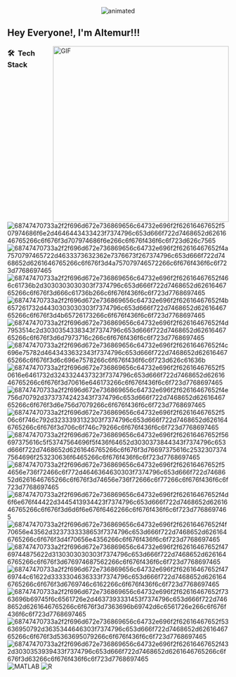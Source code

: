 
<p align="center"><img src = "https://user-images.githubusercontent.com/67932543/151657409-3973cb28-2c85-49da-aafd-0e6b4bcf4abe.png" alt = "animated" /></p>
  
<h2>Hey Everyone!, I'm Altemur!!! </h2>
  
<img align="right" width="400" alt="GIF" src="https://user-images.githubusercontent.com/67932543/151657428-60f0c33f-4991-423f-9f27-2bc8c6362371.png"/>


<h3> 🛠 &nbsp;Tech Stack</h3>

  ![68747470733a2f2f696d672e736869656c64732e696f2f62616467652f507974686f6e2d4646443433423f7374796c653d666f722d7468652d6261646765266c6f676f3d707974686f6e266c6f676f436f6c6f723d626c7565](https://user-images.githubusercontent.com/67932543/151657843-db9c558e-7888-4d63-9562-af563f70f51e.svg)
  ![68747470733a2f2f696d672e736869656c64732e696f2f62616467652f4a7570797465722d4633373632362e7376673f267374796c653d666f722d7468652d6261646765266c6f676f3d4a757079746572266c6f676f436f6c6f723d7768697465](https://user-images.githubusercontent.com/67932543/151657856-e08132d3-337e-4f6d-97d1-e243678c38ff.svg)
  ![68747470733a2f2f696d672e736869656c64732e696f2f62616467652f466c61736b2d3030303030303f7374796c653d666f722d7468652d6261646765266c6f676f3d666c61736b266c6f676f436f6c6f723d7768697465](https://user-images.githubusercontent.com/67932543/151657876-fd3fa7ee-779e-4086-b46e-56dcd2ae3a75.svg)
  ![68747470733a2f2f696d672e736869656c64732e696f2f62616467652f4b657261732d4430303030303f7374796c653d666f722d7468652d6261646765266c6f676f3d4b65726173266c6f676f436f6c6f723d7768697465](https://user-images.githubusercontent.com/67932543/151657885-9d613533-0cc7-4902-9d98-4c5e052e83e6.svg)
  ![68747470733a2f2f696d672e736869656c64732e696f2f62616467652f4d7953514c2d3030354338343f7374796c653d666f722d7468652d6261646765266c6f676f3d6d7973716c266c6f676f436f6c6f723d7768697465](https://user-images.githubusercontent.com/67932543/151657891-b4e1d9f0-2d24-40fb-954e-ce5878daeedd.svg)
  ![68747470733a2f2f696d672e736869656c64732e696f2f62616467652f4c696e75782d4643433632343f7374796c653d666f722d7468652d6261646765266c6f676f3d6c696e7578266c6f676f436f6c6f723d626c61636b](https://user-images.githubusercontent.com/67932543/151657933-ab183ec4-12f5-453e-a46e-44ab9b255909.svg)
  ![68747470733a2f2f696d672e736869656c64732e696f2f62616467652f50616e6461732d3243324437323f7374796c653d666f722d7468652d6261646765266c6f676f3d70616e646173266c6f676f436f6c6f723d7768697465](https://user-images.githubusercontent.com/67932543/151657935-dfd03da3-79c3-43b4-b22d-05b2d6a82827.svg)
  ![68747470733a2f2f696d672e736869656c64732e696f2f62616467652f4e756d70792d3737374242343f7374796c653d666f722d7468652d6261646765266c6f676f3d6e756d7079266c6f676f436f6c6f723d7768697465](https://user-images.githubusercontent.com/67932543/151657940-686d484b-6229-449a-8c32-ebdf2eea2b6f.svg)
  ![68747470733a2f2f696d672e736869656c64732e696f2f62616467652f506c6f746c792d3233393132303f7374796c653d666f722d7468652d6261646765266c6f676f3d706c6f746c79266c6f676f436f6c6f723d7768697465](https://user-images.githubusercontent.com/67932543/151657953-8d50a9fd-1ea3-452f-8367-911665e0a7c6.svg)
  ![68747470733a2f2f696d672e736869656c64732e696f2f62616467652f56697375616c5f53747564696f5f436f64652d3030373844343f7374796c653d666f722d7468652d6261646765266c6f676f3d76697375616c25323073747564696f253230636f6465266c6f676f436f6c6f723d7768697465](https://user-images.githubusercontent.com/67932543/151657984-efcbcc7e-7cf7-451d-91ce-e6734ceda8d2.svg)
  ![68747470733a2f2f696d672e736869656c64732e696f2f62616467652f54656e736f72466c6f772d4646364630303f7374796c653d666f722d7468652d6261646765266c6f676f3d74656e736f72666c6f77266c6f676f436f6c6f723d7768697465](https://user-images.githubusercontent.com/67932543/151657772-0ba63e33-66f3-49ad-b18f-cf75e21e29a9.svg)
  ![68747470733a2f2f696d672e736869656c64732e696f2f62616467652f4d6f6e676f44422d3445413934423f7374796c653d666f722d7468652d6261646765266c6f676f3d6d6f6e676f6462266c6f676f436f6c6f723d7768697465](https://user-images.githubusercontent.com/67932543/151657811-e932a706-6386-4fd2-9cd3-253609907454.svg)
  ![68747470733a2f2f696d672e736869656c64732e696f2f62616467652f4f70656e43562d3237333338653f7374796c653d666f722d7468652d6261646765266c6f676f3d4f70656e4356266c6f676f436f6c6f723d7768697465](https://user-images.githubusercontent.com/67932543/151657901-1535d90d-d7e4-4e69-a71c-6e620d842aa0.svg)
  ![68747470733a2f2f696d672e736869656c64732e696f2f62616467652f4769744875622d3130303030303f7374796c653d666f722d7468652d6261646765266c6f676f3d676974687562266c6f676f436f6c6f723d7768697465](https://user-images.githubusercontent.com/67932543/151657916-ac8e4366-01d6-421f-8b48-4b845710ee6b.svg)
  ![68747470733a2f2f696d672e736869656c64732e696f2f62616467652f4769744c61622d3333304636333f7374796c653d666f722d7468652d6261646765266c6f676f3d6769746c6162266c6f676f436f6c6f723d7768697465](https://user-images.githubusercontent.com/67932543/151657918-3ddeb137-ef9c-489e-ae6f-829ce95f11a3.svg)
  ![68747470733a2f2f696d672e736869656c64732e696f2f62616467652f7363696b69745f6c6561726e2d4637393331453f7374796c653d666f722d7468652d6261646765266c6f676f3d7363696b69742d6c6561726e266c6f676f436f6c6f723d7768697465](https://user-images.githubusercontent.com/67932543/151658017-e9f3da8e-36bf-42be-b576-48e7bcd0dc12.svg)
  ![68747470733a2f2f696d672e736869656c64732e696f2f62616467652f53636950792d3635344646303f7374796c653d666f722d7468652d6261646765266c6f676f3d5363695079266c6f676f436f6c6f723d7768697465](https://user-images.githubusercontent.com/67932543/151658022-87cf3a01-e69d-4cc9-a8f5-eafbb9bb0b66.svg)
  ![68747470733a2f2f696d672e736869656c64732e696f2f62616467652f432d3030353939433f7374796c653d666f722d7468652d6261646765266c6f676f3d63266c6f676f436f6c6f723d7768697465](https://user-images.githubusercontent.com/67932543/151658038-b3f0a57b-f985-49bd-905f-851c7603654f.svg)
  ![MATLAB](https://www.mathworks.com/matlabcentral/images/matlab-file-exchange.svg)
  ![R](https://img.shields.io/badge/-R-333333?style=flat&logo=r)

<br/>
